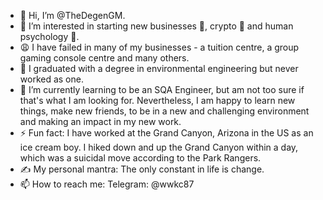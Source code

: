 - 👋 Hi, I’m @TheDegenGM.
- 👀 I’m interested in starting new businesses 💼, crypto 🚀 and human psychology 🧠.
- 😩 I have failed in many of my businesses - a tuition centre, a group gaming console centre and many others.
- 📖 I graduated with a degree in environmental engineering but never worked as one.
- 🌱 I’m currently learning to be an SQA Engineer, but am not too sure if that's what I am looking for. Nevertheless, I am happy to learn new things, make new friends, to be in a new and challenging environment and making an impact in my new work.
- ⚡ Fun fact: I have worked at the Grand Canyon, Arizona in the US as an ice cream boy. I hiked down and up the Grand Canyon within a day, which was a suicidal move according to the Park Rangers.
- ✍️ My personal mantra: The only constant in life is change.
- 📫 How to reach me: Telegram: @wwkc87

<!---
TheDegenGM/TheDegenGM is a ✨ special ✨ repository because its `README.md` (this file) appears on your GitHub profile.
You can click the Preview link to take a look at your changes.
--->
